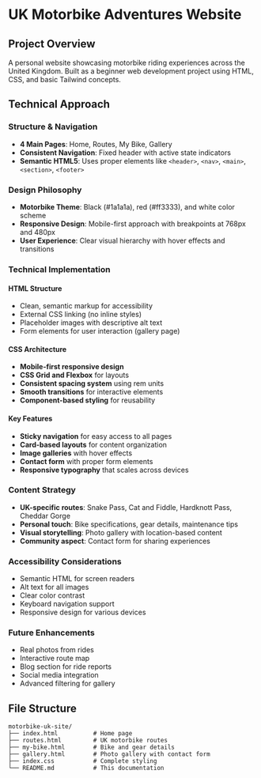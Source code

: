 # UK Motorbike Adventures Website

## Project Overview
A personal website showcasing motorbike riding experiences across the United Kingdom. Built as a beginner web development project using HTML, CSS, and basic Tailwind concepts.

## Technical Approach

### Structure & Navigation
- **4 Main Pages**: Home, Routes, My Bike, Gallery
- **Consistent Navigation**: Fixed header with active state indicators
- **Semantic HTML5**: Uses proper elements like `<header>`, `<nav>`, `<main>`, `<section>`, `<footer>`

### Design Philosophy
- **Motorbike Theme**: Black (#1a1a1a), red (#ff3333), and white color scheme
- **Responsive Design**: Mobile-first approach with breakpoints at 768px and 480px
- **User Experience**: Clear visual hierarchy with hover effects and transitions

### Technical Implementation

#### HTML Structure
- Clean, semantic markup for accessibility
- External CSS linking (no inline styles)
- Placeholder images with descriptive alt text
- Form elements for user interaction (gallery page)

#### CSS Architecture
- **Mobile-first responsive design**
- **CSS Grid and Flexbox** for layouts
- **Consistent spacing system** using rem units
- **Smooth transitions** for interactive elements
- **Component-based styling** for reusability

#### Key Features
- **Sticky navigation** for easy access to all pages
- **Card-based layouts** for content organization
- **Image galleries** with hover effects
- **Contact form** with proper form elements
- **Responsive typography** that scales across devices

### Content Strategy
- **UK-specific routes**: Snake Pass, Cat and Fiddle, Hardknott Pass, Cheddar Gorge
- **Personal touch**: Bike specifications, gear details, maintenance tips
- **Visual storytelling**: Photo gallery with location-based content
- **Community aspect**: Contact form for sharing experiences

### Accessibility Considerations
- Semantic HTML for screen readers
- Alt text for all images
- Clear color contrast
- Keyboard navigation support
- Responsive design for various devices

### Future Enhancements
- Real photos from rides
- Interactive route map
- Blog section for ride reports
- Social media integration
- Advanced filtering for gallery

## File Structure
```
motorbike-uk-site/
├── index.html          # Home page
├── routes.html         # UK motorbike routes
├── my-bike.html        # Bike and gear details
├── gallery.html        # Photo gallery with contact form
├── index.css           # Complete styling
└── README.md           # This documentation
```
